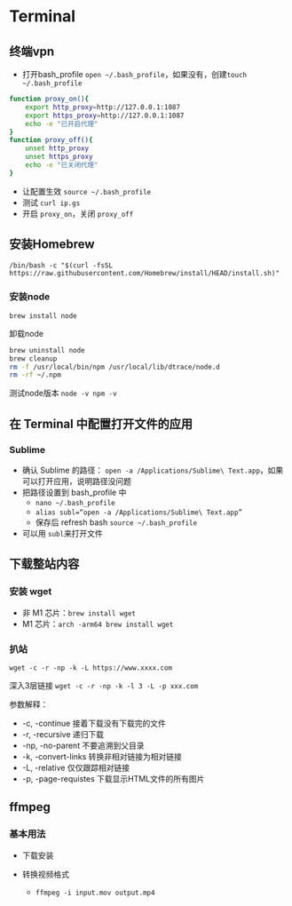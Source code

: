 # Terminal

## 终端vpn

- 打开bash_profile `open ~/.bash_profile`，如果没有，创建`touch ~/.bash_profile`

```bash
function proxy_on(){
    export http_proxy=http://127.0.0.1:1087
    export https_proxy=http://127.0.0.1:1087
    echo -e "已开启代理"
}
function proxy_off(){
    unset http_proxy
    unset https_proxy
    echo -e "已关闭代理"
}
```

- 让配置生效 `source ~/.bash_profile`
- 测试 `curl ip.gs`
- 开启 `proxy_on`，关闭 `proxy_off`

## 安装Homebrew

`/bin/bash -c "$(curl -fsSL https://raw.githubusercontent.com/Homebrew/install/HEAD/install.sh)"`

### 安装node

`brew install node`

卸载node

```bash
brew uninstall node
brew cleanup
rm -f /usr/local/bin/npm /usr/local/lib/dtrace/node.d
rm -rf ~/.npm
```

测试node版本 `node -v npm -v` 

## 在 Terminal 中配置打开文件的应用

### Sublime

- 确认 Sublime 的路径： `open -a /Applications/Sublime\ Text.app`，如果可以打开应用，说明路径没问题
- 把路径设置到 bash_profile 中
  - `nano ~/.bash_profile`
  - `alias subl=“open -a /Applications/Sublime\ Text.app”`
  - 保存后 refresh bash `source ~/.bash_profile`
- 可以用 `subl`来打开文件

## 下载整站内容

### 安装 wget

- 非 M1 芯片：`brew install wget`
- M1 芯片：`arch -arm64 brew install wget`

### 扒站

`wget -c -r -np -k -L https://www.xxxx.com`

深入3层链接 `wget -c -r -np -k -l 3 -L -p xxx.com`

参数解释：

- -c, -continue 接着下载没有下载完的文件
- -r, -recursive 递归下载
- -np, -no-parent 不要追溯到父目录
- -k, -convert-links 转换非相对链接为相对链接
- -L, -relative 仅仅跟踪相对链接
- -p, -page-requistes 下载显示HTML文件的所有图片



## ffmpeg

### 基本用法

- 下载安装 

- 转换视频格式
  
  - `ffmpeg -i input.mov output.mp4`
